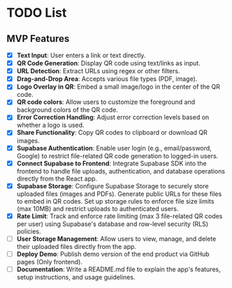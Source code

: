 # TODO List

## MVP Features

- [x] **Text Input**: User enters a link or text directly.
- [x] **QR Code Generation**: Display QR code using text/links as input.
- [x] **URL Detection**: Extract URLs using regex or other filters.
- [x] **Drag-and-Drop Area**: Accepts various file types (PDF, image).
- [x] **Logo Overlay in QR**: Embed a small image/logo in the center of the QR code.
- [x] **QR code colors**: Allow users to customize the foreground and background colors of the QR code.
- [x] **Error Correction Handling**: Adjust error correction levels based on whether a logo is used.
- [x] **Share Functionality**: Copy QR codes to clipboard or download QR images.
- [x] **Supabase Authentication**: Enable user login (e.g., email/password, Google) to restrict file-related QR code generation to logged-in users.
- [x] **Connect Supabase to Frontend**: Integrate Supabase SDK into the frontend to handle file uploads, authentication, and database operations directly from the React app.
- [x] **Supabase Storage**: Configure Supabase Storage to securely store uploaded files (images and PDFs). Generate public URLs for these files to embed in QR codes. Set up storage rules to enforce file size limits (max 10MB) and restrict uploads to authenticated users.
- [x] **Rate Limit**: Track and enforce rate limiting (max 3 file-related QR codes per user) using Supabase's database and row-level security (RLS) policies.
- [ ] **User Storage Management**: Allow users to view, manage, and delete their uploaded files directly from the app.
- [ ] **Deploy Demo**: Publish demo version of the end product via GitHub pages (Only frontend).
- [ ] **Documentation**: Write a README.md file to explain the app's features, setup instructions, and usage guidelines.
